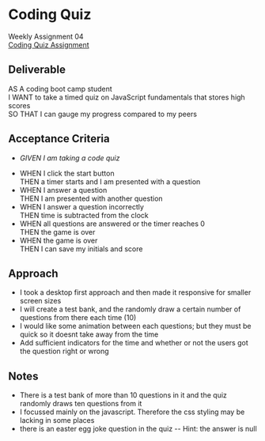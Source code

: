 # Coding Quiz
Weekly Assignment 04\
[Coding Quiz Assignment](https://dalyd14.github.io/coding-quiz/)

## Deliverable
AS A coding boot camp student\
I WANT to take a timed quiz on JavaScript fundamentals that stores high scores\
SO THAT I can gauge my progress compared to my peers

## Acceptance Criteria
 * *GIVEN I am taking a code quiz*
 - WHEN I click the start button\
   THEN a timer starts and I am presented with a question
 - WHEN I answer a question\
   THEN I am presented with another question
 - WHEN I answer a question incorrectly\
   THEN time is subtracted from the clock
 - WHEN all questions are answered or the timer reaches 0\
   THEN the game is over
 - WHEN the game is over\
   THEN I can save my initials and score

## Approach
- I took a desktop first approach and then made it responsive for smaller screen sizes
- I will create a test bank, and the randomly draw a certain number of questions from there each time (10)
- I would like some animation between each questions; but they must be quick so it doesnt take away from the time
- Add sufficient indicators for the time and whether or not the users got the question right or wrong

## Notes
- There is a test bank of more than 10 questions in it and the quiz randomly draws ten questions from it
- I focussed mainly on the javascript. Therefore the css styling may be lacking in some places
- there is an easter egg joke question in the quiz -- Hint: the answer is null 
